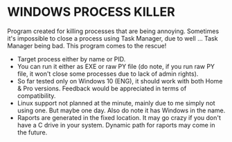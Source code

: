 # WINDOWS PROCESS KILLER
Program created for killing processes that are being annoying. Sometimes it's impossible to close a process using Task Manager, due to well ... Task Manager being bad. This program comes to the rescue!

- Target process either by name or PID.
- You can run it either as EXE or raw PY file (do note, if you run raw PY file, it won't close some processes due to lack of admin rights).
- So far tested only on Windows 10 (ENG), it should work with both Home & Pro versions. Feedback would be appreciated in terms of compatibility.
- Linux support not planned at the minute, mainly due to me simply not using one. But maybe one day. Also do note it has Windows in the name.
- Raports are generated in the fixed location. It may go crazy if you don't have a C drive in your system. Dynamic path for raports may come in the future.